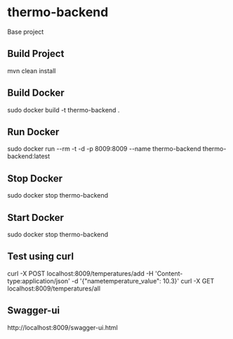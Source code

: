 # thermo-backend
Base project

## Build Project ##
mvn clean install

## Build Docker ##
sudo docker build -t thermo-backend .

## Run Docker ##
sudo docker run --rm -t -d -p 8009:8009 --name thermo-backend thermo-backend:latest

## Stop Docker ##
sudo docker stop thermo-backend

## Start Docker ##
sudo docker stop thermo-backend

## Test using curl ##
curl -X POST localhost:8009/temperatures/add -H 'Content-type:application/json' -d '{"nametemperature_value": 10.3}'
curl -X GET localhost:8009/temperatures/all

## Swagger-ui
http://localhost:8009/swagger-ui.html